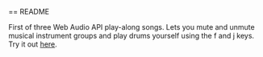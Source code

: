 == README

First of three Web Audio API play-along songs. Lets you mute and unmute musical instrument groups and play drums yourself using the f and j keys. Try it out [here](http://davetorre.com/seatdriver).
